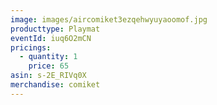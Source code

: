 ```yaml
---
image: images/aircomiket3ezqehwyuyaoomof.jpg
producttype: Playmat
eventId: iuq6O2mCN
pricings:
  - quantity: 1
    price: 65
asin: s-2E_RIVq0X
merchandise: comiket
---
```

